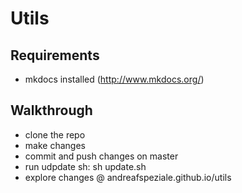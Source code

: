 # Utils

## Requirements 
- mkdocs installed (http://www.mkdocs.org/)

## Walkthrough
- clone the repo
- make changes
- commit and push changes on master
- run udpdate sh: sh update.sh
- explore changes @ andreafspeziale.github.io/utils 
